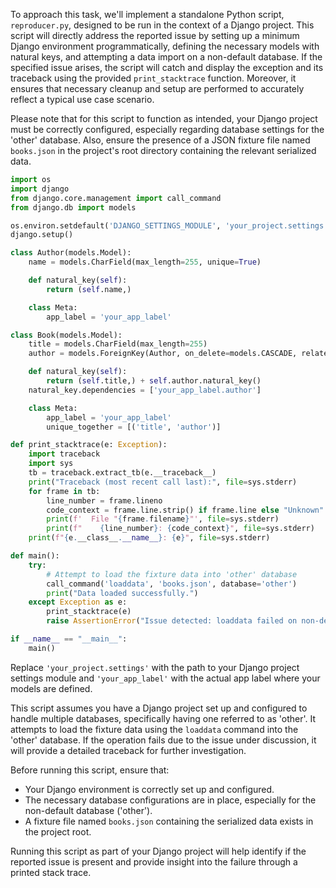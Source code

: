 To approach this task, we'll implement a standalone Python script, `reproducer.py`, designed to be run in the context of a Django project. This script will directly address the reported issue by setting up a minimum Django environment programmatically, defining the necessary models with natural keys, and attempting a data import on a non-default database. If the specified issue arises, the script will catch and display the exception and its traceback using the provided `print_stacktrace` function. Moreover, it ensures that necessary cleanup and setup are performed to accurately reflect a typical use case scenario.

Please note that for this script to function as intended, your Django project must be correctly configured, especially regarding database settings for the 'other' database. Also, ensure the presence of a JSON fixture file named `books.json` in the project's root directory containing the relevant serialized data.

```python
import os
import django
from django.core.management import call_command
from django.db import models

os.environ.setdefault('DJANGO_SETTINGS_MODULE', 'your_project.settings')
django.setup()

class Author(models.Model):
    name = models.CharField(max_length=255, unique=True)

    def natural_key(self):
        return (self.name,)

    class Meta:
        app_label = 'your_app_label'

class Book(models.Model):
    title = models.CharField(max_length=255)
    author = models.ForeignKey(Author, on_delete=models.CASCADE, related_name='books')

    def natural_key(self):
        return (self.title,) + self.author.natural_key()
    natural_key.dependencies = ['your_app_label.author']

    class Meta:
        app_label = 'your_app_label'
        unique_together = [('title', 'author')]

def print_stacktrace(e: Exception):
    import traceback
    import sys
    tb = traceback.extract_tb(e.__traceback__)
    print("Traceback (most recent call last):", file=sys.stderr)
    for frame in tb:
        line_number = frame.lineno
        code_context = frame.line.strip() if frame.line else "Unknown"
        print(f'  File "{frame.filename}"', file=sys.stderr)
        print(f"    {line_number}: {code_context}", file=sys.stderr)
    print(f"{e.__class__.__name__}: {e}", file=sys.stderr)

def main():
    try:
        # Attempt to load the fixture data into 'other' database
        call_command('loaddata', 'books.json', database='other')
        print("Data loaded successfully.")
    except Exception as e:
        print_stacktrace(e)
        raise AssertionError("Issue detected: loaddata failed on non-default database.") from e

if __name__ == "__main__":
    main()
```

Replace `'your_project.settings'` with the path to your Django project settings module and `'your_app_label'` with the actual app label where your models are defined.

This script assumes you have a Django project set up and configured to handle multiple databases, specifically having one referred to as 'other'. It attempts to load the fixture data using the `loaddata` command into the 'other' database. If the operation fails due to the issue under discussion, it will provide a detailed traceback for further investigation.

Before running this script, ensure that:
- Your Django environment is correctly set up and configured.
- The necessary database configurations are in place, especially for the non-default database ('other').
- A fixture file named `books.json` containing the serialized data exists in the project root.

Running this script as part of your Django project will help identify if the reported issue is present and provide insight into the failure through a printed stack trace.